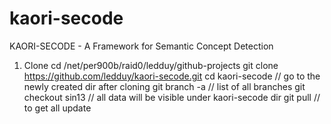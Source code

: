 kaori-secode
============

KAORI-SECODE - A Framework for Semantic Concept Detection

1. Clone
cd /net/per900b/raid0/ledduy/github-projects
git clone https://github.com/ledduy/kaori-secode.git
cd kaori-secode // go to the newly created dir after cloning
git branch -a // list of all branches
git checkout sin13 // all data will be visible under kaori-secode dir
git pull // to get all update
